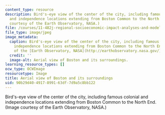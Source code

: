 ```yaml
---
content_type: resource
description: Bird's-eye view of the center of the city, including famous colonial
  and independence locations extending from Boston Common to the North End. (Image
  courtesy of the Earth Observatory, NASA.)
file: /courses/11-482j-regional-socioeconomic-impact-analyses-and-modeling-fall-2007/90b29d404917899163df7d9a5c8bb122_11-482jf07.jpg
file_type: image/jpeg
image_metadata:
  caption: Bird's-eye view of the center of the city, including famous colonial and
    independence locations extending from Boston Common to the North End. (Image courtesy
    of the [Earth Observatory, NASA](http://earthobservatory.nasa.gov/).)
  credit: ''
  image-alt: Aerial view of Boston and its surroundings.
learning_resource_types: []
ocw_type: OCWImage
resourcetype: Image
title: Aerial view of Boston and its surroundings
uid: 90b29d40-4917-8991-63df-7d9a5c8bb122
---
```

Bird's-eye view of the center of the city, including famous colonial and independence locations extending from Boston Common to the North End. (Image courtesy of the Earth Observatory, NASA.)

